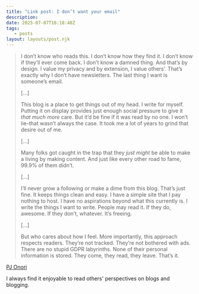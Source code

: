```yaml
---
title: "Link post: I don’t want your email"
description:
date: 2025-07-07T16:18:48Z
tags:
   - posts
layout: layouts/post.njk
---
```


> I don’t know who reads this. I don’t know how they find it. I don’t know if they’ll ever come back. I don’t know a damned thing. And that’s by design. I value my privacy and by extension, I value others’. That’s exactly why I don’t have newsletters. The last thing I want is someone’s email.
> 
> […] 
> 
> This blog is a place to get things out of my head. I write for myself. Putting it on display provides just enough social pressure to give it _that much more_ care. But it’d be fine if it was read by no one. I won’t lie–that wasn’t always the case. It took me a lot of years to grind that desire out of me.
> 
> […] 
> 
> Many folks got caught in the trap that they _just might_ be able to make a living by making content. And just like every other road to fame, 99.9% of them didn’t.
> 
> […] 
> 
> I’ll never grow a following or make a dime from this blog. That’s just fine. It keeps things clean and easy. I have a simple site that I pay nothing to host. I have no aspirations beyond what this currently is. I write the things I want to write. People may read it. If they do, awesome. If they don’t, whatever. It’s freeing.
> 
> […] 
> 
> But who cares about how I feel. More importantly, this approach respects readers. They’re not tracked. They’re not bothered with ads. There are no stupid GDPR labyrinths. None of their personal information is stored. They come, they read, they leave. That’s it.

[PJ Onori](https://pjonori.blog/posts/i-dont-want-your-email/)

I always find it enjoyable to read others' perspectives on blogs and blogging.
